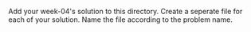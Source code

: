 Add your week-04's solution to this directory.
Create a seperate file for each of your solution. Name the file according to the problem name.

